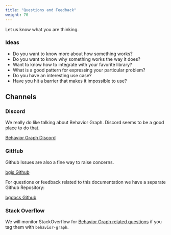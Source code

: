 ```yaml
---
title: "Questions and Feedback"
weight: 70
---
```


Let us know what you are thinking.

### Ideas 
* Do you want to know more about how something works?
* Do you want to know why something works the way it does?
* Want to know how to integrate with your favorite library?
* What is a good pattern for expressing your particular problem?
* Do you have an interesting use case?
* Have you hit a barrier that makes it impossible to use?

## Channels

### Discord

We really do like talking about Behavior Graph.
Discord seems to be a good place to do that.

[Behavior Graph Discord](https://discord.gg/5mvat8tc7d)

### GitHub

Github Issues are also a fine way to raise concerns.

[bgjs Github](https://github.com/yahoo/bgjs/issues)

For questions or feedback related to this documentation we have a separate Github Repository:

[bgdocs Github](https://github.com/yahoo/bgdocs/issues)

### Stack Overflow

We will monitor StackOverflow for [Behavior Graph related questions](https://stackoverflow.com/questions/tagged/behavior-graph) if you tag them with `behavior-graph`.

